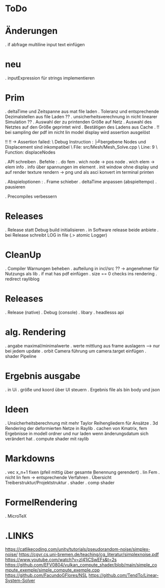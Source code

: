 # ToDo

# Änderungen
. if abfrage multiline input text einfügen

# neu
. inputExpression für strings implementieren

# Prim
. deltaTime und Zeitspanne aus mat file laden
. Toleranz und entsprechende Dezimalstellen aus file Laden ??
. unsicherheitsverechnung in nicht linearer Simulation ??
. Auswahl der zu printenden Größe auf Netz
. Auswahl des Netztes auf den Größe geprintet wird
. Bestätigen des Ladens aus Cache
. !! bei sampling der pdf im nicht lin model display wird assertion ausgelöst

!! <ERROR> !! -> Assertion failed:
        \ Debug Instruction : ├╝bergebene Nodes und Displacement sind inkompatibel
        \ File: src/Mesh/Mesh_Solve.cpp
        \ Line: 9
        \ Function: displaceNodes

. API schreiben
        . Befehle :
        . do fem
        . wich node -> pos node
        . wich elem -> elem info
        . info über spannungen im element
        . init window ohne display und auf render texture rendern
        -> png und als asci konvert im terminal printen

. Abspieloptionen : 
        . Frame schieber
        . deltaTime anpassen (abspieltempo)
        . pausieren

. Precompiles verbessern

# Releases
. Release statt Debug build initialisieren
. in Software release beide anbiete
. bei Release schreibt LOG in file (.> atomic Logger)

# CleanUp
. Compiler Warnungen beheben
. aufteilung in incl/src ?? -> angenehmer für Nutzungs als lib
. if mat has pdf einfügen
. size == 0 checks ins rendering
. redirect rayliblog

# Releases
. Release (native)
. Debug (console)
. libary
. headlesss api

# alg. Rendering
. angabe maximal/minimalwerte
. werte mittlung aus frame auslagern --> nur bei jedem update
. orbit Camera führung um camera.target einfügen
. shader Pipeline

# Ergebnis ausgabe
. in Ui
. größe und koord über UI steuern
. Ergebnis file als bin body und json

# Ideen
. Unsicherheitsberechnung mit mehr Taylor Reihengliedern für Ansätze
. 3d Rendering der deformierten Netze in Raylib
. cachen von Kmatrix, fem Ergebnisse in modell ordner und nur laden wenn änderungsdatum sich verändert hat
. compute shader mit raylib

# Markdowns
. vec x_n+1 fixen (pfeil mittig über gesamte Benennung gerendert)
. lin Fem
. nicht lin fem -> entsprechende Verfahren
. Übersicht Treiberstruktur/Projektstruktur
. shader
. comp shader

# FormelRendering
. MicroTeX

# .LINKS
https://catlikecoding.com/unity/tutorials/pseudorandom-noise/simplex-noise/
https://cgvr.cs.uni-bremen.de/teaching/cg_literatur/simplexnoise.pdf
https://www.youtube.com/watch?v=zI41iCSwEFs&t=2s
https://github.com/EFV0804/vulkan_compute_shader/blob/main/simple_compute_exemple/simple_compute_exemple.cpp
https://github.com/FacundoGFlores/NSL
https://github.com/TendTo/Linear-System-Solver